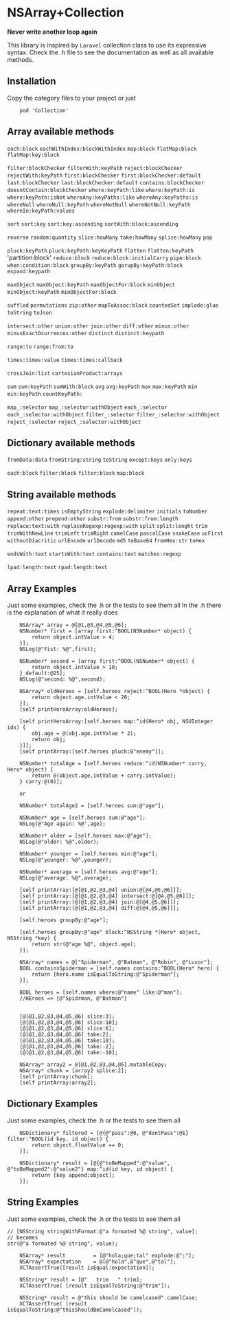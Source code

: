 # NSArray+Collection

**Never write another loop again**   

This library is inspired by `Laravel` collection class to use its expressive syntax.
Check the .h file to see the documentation as well as all available methods.


## Installation
Copy the category files to your project or just

```
    pod 'Collection' 
```

## Array available methods

`each:block`
`eachWithIndex:blockWithIndex`
`map:block`
`flatMap:block`
`flatMap:key:block`

`filter:blockChecker` 
`filterWith:keyPath` 
`reject:blockChecker` 
`rejectWith:keyPath` 
`first:blockChecker` 
`first:blockChecker:default` 
`last:blockChecker` 
`last:blockChecker:default` 
`contains:blockChecker` 
`doesntContain:blockChecker` 
`where:keyPath:like` 
`where:keyPath:is` 
`where:keyPath:isNot` 
`whereAny:keyPaths:like` 
`whereAny:keyPaths:is` 
`whereNull` 
`whereNull:keyPath` 
`whereNotNull`
`whereNotNull:keyPath` 
`whereIn:keyPath:values`

`sort`
`sort:key`
`sort:key:ascending`
`sortWith:block:ascending`

`reverse`
`random:quantity`
`slice:howMany`
`take:howMany`
`splice:howMany`
`pop`

`pluck:keyPath`
`pluck:keyPath:keyKeyPath`
`flatten`
`flatten:keyPath`
'partition:block'
`reduce:block`
`reduce:block:initialCarry`
`pipe:block`
`when:condition:block`
`groupBy:keyPath`
`gorupBy:keyPath:block`
`expand:keypath`

`maxObject`
`maxObject:keyPath`
`maxObjectFor:block`
`minObject`
`minObject:keyPath`
`minObjectFor:block`

`suffled`
`permutations`
`zip:other`
`mapToAssoc:block`
`countedSet`
`implode:glue`
`toString`
`toJson`

`intersect:other`
`union:other`
`join:other`
`diff:other`
`minus:other`
`minusExactOcurrences:other`
`distinct`
`distinct:keypath`

`range:to`
`range:from:to`

`times:times:value`
`times:times:callback`

`crossJoin:list`
`cartesianProduct:arrays`

`sum`
`sum:keyPath`
`sumWith:block`
`avg`
`avg:keyPath`
`max`
`max:keyPath`
`min`
`min:keyPath`
`countKeyPath:`

`map_:selector`
`map_:selector:withObject`
`each_:selector`
`each_:selector:withObject`
`filter_:selector`
`filter_:selector:withObject`
`reject_:selector`
`reject_:selector:withObject`

## Dictionary available methods
`fromData:data`
`fromString:string`
`toString`
`except:keys`
`only:keys`

`each:block`
`filter:block`
`filter:block`
`map:block`

## String available methods
`repeat:text:times`
`isEmptyString`
`explode:delimiter`
`initials`
`toNumber`
`append:other`
`prepend:other`
`substr:from`
`substr:from:length`
`replace:text:with`
`replaceRegexp:regexp:with`
`split`
`split:lenght`
`trim`
`trimWithNewLine`
`trimLeft`
`trimRight`
`camelCase`
`pascalCase`
`snakeCase`
`ucFirst`
`withoutDiacritic`
`urlEncode`
`urlDecode`
`md5`
`toBase64`
`fromHex:str`
`toHex`

`endsWith:text`
`startsWith:text`
`contains:text`
`matches:regexp`

`lpad:length:text`
`rpad:length:text`

## Array Examples

Just some examples, check the .h or the tests to see them all
In the .h there is the explanation of what it really does


```
    NSArray* array = @[@1,@3,@4,@5,@6];
    NSNumber* first = [array first:^BOOL(NSNumber* object) {
        return object.intValue > 4;
    }];
    NSLog(@"Fist: %@",first);
```

```
    NSNumber* second = [array first:^BOOL(NSNumber* object) {
        return object.intValue > 10;
    } default:@25];
    NSLog(@"second: %@",second);
```


```
    NSArray* oldHeroes = [self.heroes reject:^BOOL(Hero *object) {
        return object.age.intValue < 20;
    }];
    [self printHeroArray:oldHeroes];
```



```
    [self printHeroArray:[self.heroes map:^id(Hero* obj, NSUInteger idx) {
        obj.age = @(obj.age.intValue * 2);
        return obj;
    }]];
    [self printArray:[self.heroes pluck:@"enemy"]];
```

```
    NSNumber* totalAge = [self.heroes reduce:^id(NSNumber* carry, Hero* object) {
        return @(object.age.intValue + carry.intValue);
    } carry:@(0)];

    or

    NSNumber* totalAge2 = [self.heroes sum:@"age"];
```

```
    NSNumber* age = [self.heroes sum:@"age"];
    NSLog(@"Age again: %@",age);

    NSNumber* older = [self.heroes max:@"age"];
    NSLog(@"older: %@",older);

    NSNumber* younger = [self.heroes min:@"age"];
    NSLog(@"younger: %@",younger);

    NSNumber* average = [self.heroes avg:@"age"];
    NSLog(@"average: %@",average);
```

```
    [self printArray:[@[@1,@2,@3,@4] union:@[@4,@5,@6]]];
    [self printArray:[@[@1,@2,@3,@4] intersect:@[@4,@5,@6]]];
    [self printArray:[@[@1,@2,@3,@4] join:@[@4,@5,@6]]];
    [self printArray:[@[@1,@2,@3,@4] diff:@[@4,@5,@6]]];
```

```
    [self.heroes groupBy:@"age"];

    [self.heroes groupBy:@"age" block:^NSString *(Hero* object, NSString *key) {
        return str(@"age %@", object.age);
    }];
```

```
    NSArray* names = @["Spiderman", @"Batman", @"Robin", @"Luxor"];
    BOOL containsSpiderman = [self.names contains:^BOOL(Hero* hero) {
        return [hero.name isEqualToString:@"Spiderman"];
    }];
    
    BOOL heroes = [self.names where:@"name" like:@"man"];
    //HEroes => [@"Spidrman, @"Batman"]
    
```


```
    [@[@1,@2,@3,@4,@5,@6] slice:3];
    [@[@1,@2,@3,@4,@5,@6] slice:10];
    [@[@1,@2,@3,@4,@5,@6] slice:6];
    [@[@1,@2,@3,@4,@5,@6] take:2];
    [@[@1,@2,@3,@4,@5,@6] take:10];
    [@[@1,@2,@3,@4,@5,@6] take:-2];
    [@[@1,@2,@3,@4,@5,@6] take:-10];
```

```
    NSArray* array2 = @[@1,@2,@3,@4,@5].mutableCopy;
    NSArray* chunk = [array2 splice:2];
    [self printArray:chunk];
    [self printArray:array2];
```

## Dictionary Examples

Just some examples, check the .h or the tests to see them all
    
```
    NSDictionary* filtered = [@{@"pass":@0, @"dontPass":@1} filter:^BOOL(id key, id object) {
        return object.floatValue == 0;
    }];
```

```
    NSDictionary* result = [@{@"toBeMapped":@"value", @"toBeMapped2":@"value2"} map:^id(id key, id object) {
        return [key append:object];
    }];
```

## String Examples

Just some examples, check the .h or the tests to see them all

```
// [NSString stringWithFormat:@"a formated %@ string", value]; 
// becomes
str(@"a formated %@ string", value);
```

```
    NSArray* result         = [@"hola;que;tal" explode:@";"];
    NSArray* expectation    = @[@"hola",@"que",@"tal"];
    XCTAssertTrue([result isEqual:expectation]);
```

```
    NSString* result = [@"   trim   " trim];
    XCTAssertTrue( [result isEqualToString:@"trim"]);
```

```
    NSString* result = @"this should be camelcased".camelCase;
    XCTAssertTrue( [result isEqualToString:@"thisShouldBeCamelcased"]);
```
